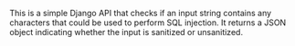 This is a simple Django API that checks if an input string contains any characters that could be used to perform SQL injection. It returns a JSON object indicating whether the input is sanitized or unsanitized.
